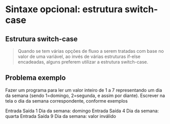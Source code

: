 # Sintaxe opcional: estrutura switch-case
## Estrutura switch-case
>Quando se tem várias opções de fluxo a serem tratadas com base no
>valor de uma variável, ao invés de várias estruturas if-else encadeadas,
>alguns preferem utilizar a estrutura switch-case.


## Problema exemplo


Fazer um programa para ler um valor inteiro de 1 a 7 representando um
dia da semana (sendo 1=domingo, 2=segunda, e assim por diante).
Escrever na tela o dia da semana correspondente, conforme exemplos

Entrada Saída
1 Dia da semana: domingo
Entrada Saída
4 Dia da semana: quarta
Entrada Saída
9 Dia da semana: valor inválido
